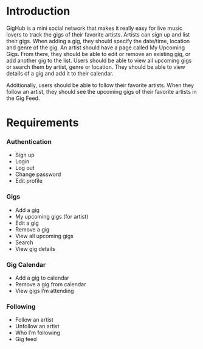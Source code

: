 # Introduction

GigHub is a mini social network that makes it really easy for live music lovers to track the gigs of their favorite artists. Artists can sign up and list their gigs. When adding a gig, they should specify the date/time, location and genre of the gig. An artist should have a page called My Upcoming Gigs. From there, they should be able to edit or remove an existing gig, or add another gig to the list. Users should be able to view all upcoming gigs or search them by artist, genre or location. They should be able to view details of a gig and add it to their calendar.

Additionally, users should be able to follow their favorite artists. When they follow an artist, they should see the upcoming gigs of their favorite artists in the Gig Feed.


# Requirements

### Authentication
  - Sign up
  - Login
  - Log out
  - Change password
  - Edit profile

### Gigs
  - Add a gig
  - My upcoming gigs (for artist)
  - Edit a gig
  - Remove a gig
  - View all upcoming gigs
  - Search
  - View gig details

### Gig Calendar
  - Add a gig to calendar
  - Remove a gig from calendar
  - View gigs I’m attending

### Following
  - Follow an artist
  - Unfollow an artist
  - Who I’m following
  - Gig feed